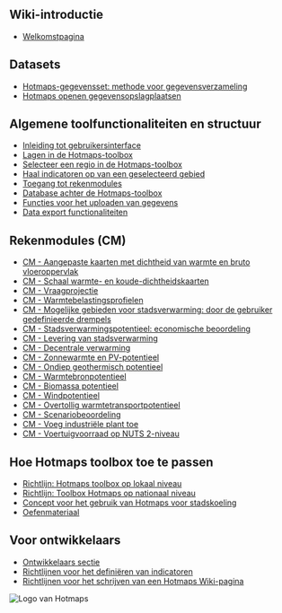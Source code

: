 <h2>Wiki-introductie</h2><ul><li> <a href="Home">Welkomstpagina</a></li></ul><h2> Datasets</h2><ul><li> <a href="Hotmaps-data-set-method-of-data-collection">Hotmaps-gegevensset: methode voor gegevensverzameling</a></li><li> <a href="Hotmaps-open-data-repositories">Hotmaps openen gegevensopslagplaatsen</a></li></ul><h2> Algemene toolfunctionaliteiten en structuur</h2><ul><li> <a href="Introduction-to-user-interface">Inleiding tot gebruikersinterface</a></li><li> <a href="Layers-section-in-the-Hotmaps-toolbox">Lagen in de Hotmaps-toolbox</a></li><li> <a href="Select-a-region-in-the-Hotmaps-toolbox">Selecteer een regio in de Hotmaps-toolbox</a></li><li> <a href="Retrieve-indicators-of-a-selected-area">Haal indicatoren op van een geselecteerd gebied</a></li><li> <a href="Access-to-calculation-modules">Toegang tot rekenmodules</a></li><li> <a href="Database-behind-the-Hotmaps-toolbox">Database achter de Hotmaps-toolbox</a></li><li> <a href="Data-upload-functionalities">Functies voor het uploaden van gegevens</a></li><li> <a href="Data-export-functionalities">Data export functionaliteiten</a></li></ul><h2> Rekenmodules (CM)</h2><ul><li> <a href="CM-Customized-heat-and-floor-area-density-maps">CM - Aangepaste kaarten met dichtheid van warmte en bruto vloeroppervlak</a></li><li> <a href="CM-Scale-heat-and-cool-density-maps">CM - Schaal warmte- en koude-dichtheidskaarten</a></li><li> <a href="CM-Demand-projection">CM - Vraagprojectie</a></li><li> <a href="CM-Heat-load-profiles">CM - Warmtebelastingsprofielen</a></li><li> <a href="CM-District-heating-potential-areas-user-defined-thresholds">CM - Mogelijke gebieden voor stadsverwarming: door de gebruiker gedefinieerde drempels</a></li><li> <a href="CM-District-heating-potential-economic-assessment">CM - Stadsverwarmingspotentieel: economische beoordeling</a></li><li> <a href="CM-District-heating-supply-dispatch">CM - Levering van stadsverwarming</a></li><li> <a href="CM-Decentral-heating-supply">CM - Decentrale verwarming</a></li><li> <a href="CM-Solar-thermal-and-PV-potential">CM - Zonnewarmte en PV-potentieel</a></li><li> <a href="CM-Shallow-geothermal-potential">CM - Ondiep geothermisch potentieel</a></li><li> <a href="CM-Heat-source-potential">CM - Warmtebronpotentieel</a></li><li> <a href="CM-Biomass-potential">CM - Biomassa potentieel</a></li><li> <a href="CM-Wind-potential">CM - Windpotentieel</a></li><li> <a href="CM-Excess-heat-transport-potential">CM - Overtollig warmtetransportpotentieel</a></li><li> <a href="CM-Scenario-assessment">CM - Scenariobeoordeling</a></li><li> <a href="CM-Add-industry-plant">CM - Voeg industriële plant toe</a></li><li> <a href="CM-Vehicle-stock-at-NUTS-2-level">CM - Voertuigvoorraad op NUTS 2-niveau</a></li></ul><h2> Hoe Hotmaps toolbox toe te passen</h2><ul><li> <a href="guide-local-and-municipal-levels">Richtlijn: Hotmaps toolbox op lokaal niveau</a></li><li> <a href="guide-national-level-comprehensive-assessment-eed">Richtlijn: Toolbox Hotmaps op nationaal niveau</a></li><li> <a href="District-Cooling">Concept voor het gebruik van Hotmaps voor stadskoeling</a></li><li> <a href="training-material">Oefenmateriaal</a></li></ul><h2> Voor ontwikkelaars</h2><ul><li> <a href="Developers">Ontwikkelaars sectie</a></li><li> <a href="Guidelines-for-defining-indicators">Richtlijnen voor het definiëren van indicatoren</a></li><li> <a href="Guidelines-for-writing-a-Hotmaps-Wiki-page">Richtlijnen voor het schrijven van een Hotmaps Wiki-pagina</a></li></ul><img alt="Logo van Hotmaps" src="https://www.hotmaps-project.eu/wp-content/uploads/2017/02/logo.svg"/>